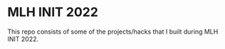 # MLH INIT 2022

This repo consists of some of the projects/hacks that I built during MLH INIT 2022.
